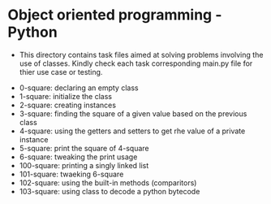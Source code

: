 # Object oriented programming - Python

* This directory contains task files aimed at solving problems involving the use of classes. Kindly check each task corresponding main.py file for thier use case or testing.

- 0-square: declaring an empty class
- 1-square: initialize the class
- 2-square: creating instances
- 3-square: finding the square of a given value based on the previous class
- 4-square: using the getters and setters to get rhe value of a private instance
- 5-square: print the square of 4-square
- 6-square: tweaking the print usage
- 100-square: printing a singly linked list
- 101-square: twaeking 6-square
- 102-square: using the built-in methods (comparitors)
- 103-square: using class to decode a python bytecode